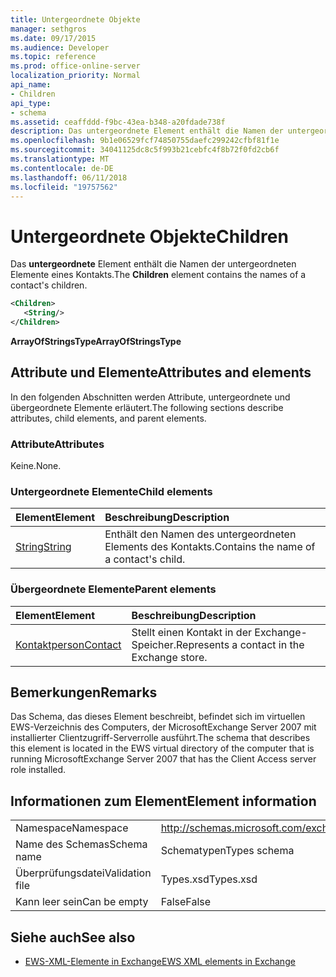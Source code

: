 ```yaml
---
title: Untergeordnete Objekte
manager: sethgros
ms.date: 09/17/2015
ms.audience: Developer
ms.topic: reference
ms.prod: office-online-server
localization_priority: Normal
api_name:
- Children
api_type:
- schema
ms.assetid: ceaffddd-f9bc-43ea-b348-a20fdade738f
description: Das untergeordnete Element enthält die Namen der untergeordneten Elemente eines Kontakts.
ms.openlocfilehash: 9b1e06529fcf74850755daefc299242cfbf81f1e
ms.sourcegitcommit: 34041125dc8c5f993b21cebfc4f8b72f0fd2cb6f
ms.translationtype: MT
ms.contentlocale: de-DE
ms.lasthandoff: 06/11/2018
ms.locfileid: "19757562"
---
```

# <a name="children"></a><span data-ttu-id="60541-103">Untergeordnete Objekte</span><span class="sxs-lookup"><span data-stu-id="60541-103">Children</span></span>

<span data-ttu-id="60541-104">Das **untergeordnete** Element enthält die Namen der untergeordneten Elemente eines Kontakts.</span><span class="sxs-lookup"><span data-stu-id="60541-104">The **Children** element contains the names of a contact's children.</span></span> 
  
```xml
<Children>
   <String/>
</Children>
```

 <span data-ttu-id="60541-105">**ArrayOfStringsType**</span><span class="sxs-lookup"><span data-stu-id="60541-105">**ArrayOfStringsType**</span></span>
## <a name="attributes-and-elements"></a><span data-ttu-id="60541-106">Attribute und Elemente</span><span class="sxs-lookup"><span data-stu-id="60541-106">Attributes and elements</span></span>

<span data-ttu-id="60541-107">In den folgenden Abschnitten werden Attribute, untergeordnete und übergeordnete Elemente erläutert.</span><span class="sxs-lookup"><span data-stu-id="60541-107">The following sections describe attributes, child elements, and parent elements.</span></span>
  
### <a name="attributes"></a><span data-ttu-id="60541-108">Attribute</span><span class="sxs-lookup"><span data-stu-id="60541-108">Attributes</span></span>

<span data-ttu-id="60541-109">Keine.</span><span class="sxs-lookup"><span data-stu-id="60541-109">None.</span></span>
  
### <a name="child-elements"></a><span data-ttu-id="60541-110">Untergeordnete Elemente</span><span class="sxs-lookup"><span data-stu-id="60541-110">Child elements</span></span>

|<span data-ttu-id="60541-111">**Element**</span><span class="sxs-lookup"><span data-stu-id="60541-111">**Element**</span></span>|<span data-ttu-id="60541-112">**Beschreibung**</span><span class="sxs-lookup"><span data-stu-id="60541-112">**Description**</span></span>|
|:-----|:-----|
|[<span data-ttu-id="60541-113">String</span><span class="sxs-lookup"><span data-stu-id="60541-113">String</span></span>](string.md) <br/> |<span data-ttu-id="60541-114">Enthält den Namen des untergeordneten Elements des Kontakts.</span><span class="sxs-lookup"><span data-stu-id="60541-114">Contains the name of a contact's child.</span></span>  <br/> |
   
### <a name="parent-elements"></a><span data-ttu-id="60541-115">Übergeordnete Elemente</span><span class="sxs-lookup"><span data-stu-id="60541-115">Parent elements</span></span>

|<span data-ttu-id="60541-116">**Element**</span><span class="sxs-lookup"><span data-stu-id="60541-116">**Element**</span></span>|<span data-ttu-id="60541-117">**Beschreibung**</span><span class="sxs-lookup"><span data-stu-id="60541-117">**Description**</span></span>|
|:-----|:-----|
|[<span data-ttu-id="60541-118">Kontaktperson</span><span class="sxs-lookup"><span data-stu-id="60541-118">Contact</span></span>](contact.md) <br/> |<span data-ttu-id="60541-119">Stellt einen Kontakt in der Exchange-Speicher.</span><span class="sxs-lookup"><span data-stu-id="60541-119">Represents a contact in the Exchange store.</span></span>  <br/> |
   
## <a name="remarks"></a><span data-ttu-id="60541-120">Bemerkungen</span><span class="sxs-lookup"><span data-stu-id="60541-120">Remarks</span></span>

<span data-ttu-id="60541-121">Das Schema, das dieses Element beschreibt, befindet sich im virtuellen EWS-Verzeichnis des Computers, der MicrosoftExchange Server 2007 mit installierter Clientzugriff-Serverrolle ausführt.</span><span class="sxs-lookup"><span data-stu-id="60541-121">The schema that describes this element is located in the EWS virtual directory of the computer that is running MicrosoftExchange Server 2007 that has the Client Access server role installed.</span></span>
  
## <a name="element-information"></a><span data-ttu-id="60541-122">Informationen zum Element</span><span class="sxs-lookup"><span data-stu-id="60541-122">Element information</span></span>

|||
|:-----|:-----|
|<span data-ttu-id="60541-123">Namespace</span><span class="sxs-lookup"><span data-stu-id="60541-123">Namespace</span></span>  <br/> |http://schemas.microsoft.com/exchange/services/2006/types  <br/> |
|<span data-ttu-id="60541-124">Name des Schemas</span><span class="sxs-lookup"><span data-stu-id="60541-124">Schema name</span></span>  <br/> |<span data-ttu-id="60541-125">Schematypen</span><span class="sxs-lookup"><span data-stu-id="60541-125">Types schema</span></span>  <br/> |
|<span data-ttu-id="60541-126">Überprüfungsdatei</span><span class="sxs-lookup"><span data-stu-id="60541-126">Validation file</span></span>  <br/> |<span data-ttu-id="60541-127">Types.xsd</span><span class="sxs-lookup"><span data-stu-id="60541-127">Types.xsd</span></span>  <br/> |
|<span data-ttu-id="60541-128">Kann leer sein</span><span class="sxs-lookup"><span data-stu-id="60541-128">Can be empty</span></span>  <br/> |<span data-ttu-id="60541-129">False</span><span class="sxs-lookup"><span data-stu-id="60541-129">False</span></span>  <br/> |
   
## <a name="see-also"></a><span data-ttu-id="60541-130">Siehe auch</span><span class="sxs-lookup"><span data-stu-id="60541-130">See also</span></span>



- [<span data-ttu-id="60541-131">EWS-XML-Elemente in Exchange</span><span class="sxs-lookup"><span data-stu-id="60541-131">EWS XML elements in Exchange</span></span>](ews-xml-elements-in-exchange.md)

